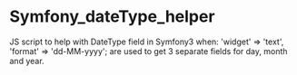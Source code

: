 # Symfony_dateType_helper
JS script to help with DateType field in Symfony3 when: 'widget' => 'text',   'format' => 'dd-MM-yyyy'; are used to get 3 separate fields for day, month and year.
